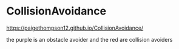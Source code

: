 # CollisionAvoidance

https://paigethompson12.github.io/CollisionAvoidance/

the purple is an obstacle avoider and the red are collision avoiders
